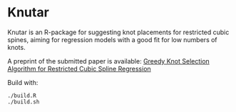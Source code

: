 # Knutar
Knutar is an R-package for suggesting knot placements for restricted cubic spines, aiming for regression models with a good fit for low numbers of knots.

A preprint of the submitted paper is available: [Greedy Knot Selection Algorithm for Restricted Cubic Spline Regression]([10.21203/rs.3.rs-2708178/v1](https://www.researchsquare.com/article/rs-2708178/v1)https://www.researchsquare.com/article/rs-2708178/v1)

Build with:
```
./build.R
./build.sh
```


